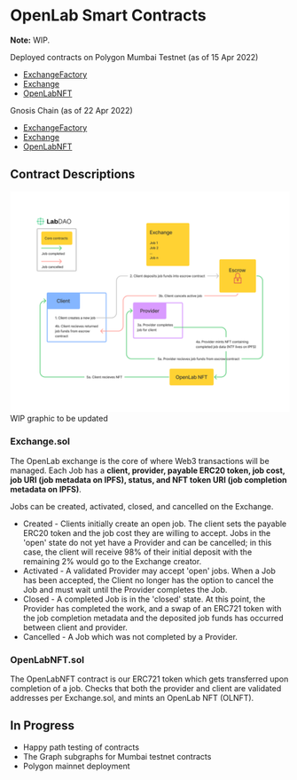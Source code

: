 # OpenLab Smart Contracts

**Note:** WIP.

Deployed contracts on Polygon Mumbai Testnet (as of 15 Apr 2022)
* [ExchangeFactory](https://mumbai.polygonscan.com/address/0x53Eb5C8EF42D7261C0C2c9B8cF637a13B04f860A#code)
* [Exchange](https://mumbai.polygonscan.com/address/0xfee53bffb6b70593478cd027cb2b52776fd8c064#contracts)
* [OpenLabNFT](https://mumbai.polygonscan.com/address/0x29bdc464C50F7680259242E5E2F68ab1FC75C964#contracts)

Gnosis Chain (as of 22 Apr 2022)
* [ExchangeFactory](https://blockscout.com/xdai/mainnet/address/0x630B35Be870fA1E148952B55DD336dbE5A872fA1/contracts)
* [Exchange]()
* [OpenLabNFT](https://blockscout.com/xdai/mainnet/address/0xaA692e39e33cCb7B07b8cb488a45C7ED1F55c80b/contracts)

## Contract Descriptions

![Contract Flow](static/labdao-contracts_30Mar2022.png)
WIP graphic to be updated

### Exchange.sol

The OpenLab exchange is the core of where Web3 transactions will be managed. Each Job has a **client, provider, payable ERC20 token, job cost, job URI (job metadata on IPFS), status, and NFT token URI (job completion metadata on IPFS)**.

Jobs can be created, activated, closed, and cancelled on the Exchange.
* Created - Clients initially create an open job. The client sets the payable ERC20 token and the job cost they are willing to accept. Jobs in the 'open' state do not yet have a Provider and can be cancelled; in this case, the client will receive 98% of their initial deposit with the remaining 2% would go to the Exchange creator.
* Activated - A validated Provider may accept 'open' jobs. When a Job has been accepted, the Client no longer has the option to cancel the Job and must wait until the Provider completes the Job.
* Closed - A completed Job is in the 'closed' state. At this point, the Provider has completed the work, and a swap of an ERC721 token with the job completion metadata and the deposited job funds has occurred between client and provider. 
* Cancelled - A Job which was not completed by a Provider.

### OpenLabNFT.sol

The OpenLabNFT contract is our ERC721 token which gets transferred upon completion of a job. Checks that both the provider and client are validated addresses per Exchange.sol, and mints an OpenLab NFT (OLNFT).

## In Progress

* Happy path testing of contracts
* The Graph subgraphs for Mumbai testnet contracts
* Polygon mainnet deployment